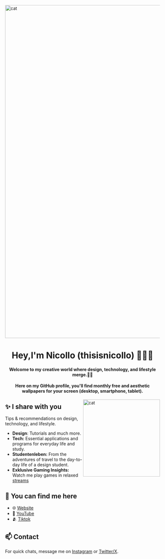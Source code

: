 <img align="center" alt="cat" width="1080" src="https://i.pinimg.com/originals/2e/e8/8b/2ee88bf78e4f76001f59bad5e91a6a03.gif">
<h1 align="center">Hey,I'm Nicollo (thisisnicollo) 🤸🏽‍♀️</h1>
<h4 align="center">Welcome to my creative world where design, technology, and lifestyle merge.🚀🤍 </h4>
<h4 align="center">Here on my GitHub profile, you'll find monthly free and aesthetic wallpapers for your screen (desktop, smartphone, tablet).</h4>

<img align="right" alt="cat" width="250" src="https://i.pinimg.com/originals/08/68/09/08680930d8348ecd845c99a4f5306605.gif">

## ✨ I share with you 
Tips & recommendations on design, technology, and lifestyle.
- **Design**: Tutorials and much more.
- **Tech:** Essential applications and programs for everyday life and study.
- **Studentenleben:** From the adventures of travel to the day-to-day life of a design student.
- **Exklusive Gaming Insights:** Watch me play games in relaxed [streams](https://www.twitch.tv/thisisnicollo)

## 🚀 You can find me here
- 🌐 [Website](https://nicollo.carrd.co/)
- 🎥 [YouTube](https://www.youtube.com/@thisisnicollo)
- 🫂 [Tiktok](https://www.tiktok.com/@thisisnicollo)

## 📫 Contact
For quick chats, message me on  [Instagram](https://www.instagram.com/thisisnicollo/) or [Twitter/X](https://twitter.com/thisisnicollo).
